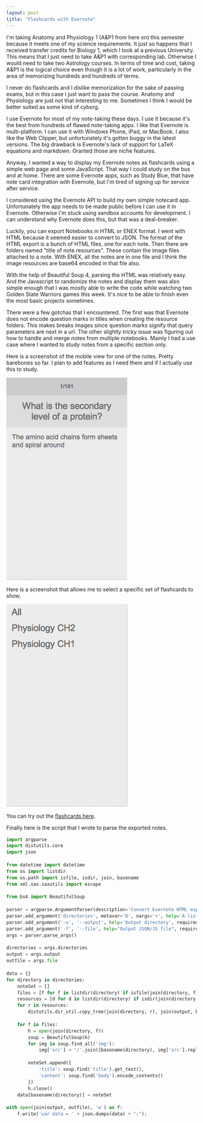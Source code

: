 ```yaml
---
layout: post
title: "Flashcards with Evernote"
---
```


I'm taking Anatomy and Physiology 1 (A&P1 from here on) this semester because it meets one of my science requirements. It just so happens that I received transfer credits for Biology 1, which I took at a previous University. This means that I just need to take A&P1 with corresponding lab. Otherwise I would need to take two Astrology courses. In terms of time and cost, taking A&P1 is the logical choice even though it is a lot of work, particularly in the area of memorizing hundreds and hundreds of terms.

I never do flashcards and I dislike memorization for the sake of passing exams, but in this case I just want to pass the course. Anatomy and Physiology are just not that interesting to me. Sometimes I think I would be better suited as some kind of cyborg.

I use Evernote for most of my note-taking these days. I use it because it's the best from hundreds of flawed note-taking apps. I like that Evernote is multi-platform. I can use it with Windows Phone, iPad, or MacBook. I also like the Web Clipper, but unfortunately it's gotten buggy in the latest versions. The big drawback is Evernote's lack of support for LaTeX equations and markdown. Granted those are niche features.

Anyway, I wanted a way to display my Evernote notes as flashcards using a simple web page and some JavaScript. That way I could study on the bus and at home. There are some Evernote apps, such as Study Blue, that have note card integration with Evernote, but I'm tired of signing up for service after service.

I considered using the Evernote API to build my own simple notecard app. Unfortunately the app needs to be made public before I can use it in Evernote. Otherwise I'm stuck using sandbox accounts for development. I can understand why Evernote does this, but that was a deal-breaker.

Luckily, you can export Notebooks in HTML or ENEX format. I went with HTML because it seemed easier to convert to JSON. The format of the HTML export is a bunch of HTML files, one for each note. Then there are folders named "title of note.resources". These contain the image files attached to a note. With ENEX, all the notes are in one file and I think the image resources  are base64 encoded in that file also.

With the help of Beautiful Soup 4, parsing the HTML was relatively easy. And the Javascript to randomize the notes and display them was also simple enough that I was mostly able to write the code while watching two Golden State Warriors games this week. It's nice to be able to finish even the most basic projects sometimes.

There were a few gotchas that I encountered. The first was that Evernote does not encode question marks in titles when creating the resource folders. This makes breaks images since question marks signify that query parameters are next in a url. The other slightly tricky issue was figuring out how to handle and merge notes from multiple notebooks. Mainly I had a use case where I wanted to study notes from a specific section only.

Here is a screenshot of the mobile view for one of the notes. Pretty barebones so far. I plan to add features as I need them and if I actually use this to study.

![Flashcard example](/images/flashcard-ex1.png)

Here is a screenshot that allows me to select a specific set of flashcards to show.

![TOC of flashcard app](/images/flashcard-toc.png)

You can try out the [flashcards here](/projects/flashcards).

Finally here is the script that I wrote to parse the exported notes.

```python
import argparse
import distutils.core
import json

from datetime import datetime
from os import listdir
from os.path import isfile, isdir, join, basename
from xml.sax.saxutils import escape

from bs4 import BeautifulSoup

parser = argparse.ArgumentParser(description='Convert Evernote HTML export directory into JSON')
parser.add_argument('directories', metavar='D', nargs='+', help='A list of Evernote export directories')
parser.add_argument('-o', '--output', help='Output directory', required=True)
parser.add_argument('-f', '--file', help="Output JSON/JS file", required=True)
args = parser.parse_args()

directories = args.directories
output = args.output
outfile = args.file

data = {}
for directory in directories:
    noteSet = []
    files = [f for f in listdir(directory) if isfile(join(directory, f)) and f.endswith('.html') and f != 'index.html']
    resources = [d for d in listdir(directory) if isdir(join(directory, d))]
    for r in resources:
        distutils.dir_util.copy_tree(join(directory, r), join(output, basename(directory), r))

    for f in files:
        h = open(join(directory, f))
        soup = BeautifulSoup(h)
        for img in soup.find_all('img'):
            img['src'] = '/'.join([basename(directory), img['src'].replace('?', '%3F')])

        noteSet.append({
            'title': soup.find('title').get_text(),
            'content': soup.find('body').encode_contents()
        })
        h.close()
    data[basename(directory)] = noteSet

with open(join(output, outfile), 'w') as f:
    f.write('var data = ' + json.dumps(data) + ";");
```
